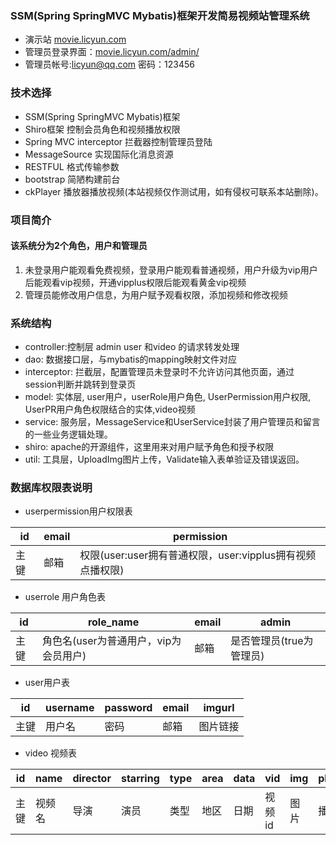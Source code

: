 ### SSM(Spring SpringMVC Mybatis)框架开发简易视频站管理系统
- 演示站 [movie.licyun.com](https://movie.licyun.com)
- 管理员登录界面：[movie.licyun.com/admin/](https://movie.licyun.com/admin/)
- 管理员帐号:licyun@qq.com 密码：123456

### 技术选择
- SSM(Spring SpringMVC Mybatis)框架
- Shiro框架 控制会员角色和视频播放权限
- Spring MVC interceptor 拦截器控制管理员登陆
- MessageSource 实现国际化消息资源
- RESTFUL 格式传输参数
- bootstrap 简陋构建前台
- ckPlayer 播放器播放视频(本站视频仅作测试用，如有侵权可联系本站删除)。

### 项目简介
#### 该系统分为2个角色，用户和管理员
1. 未登录用户能观看免费视频，登录用户能观看普通视频，用户升级为vip用户后能观看vip视频，开通vipplus权限后能观看黄金vip视频
1. 管理员能修改用户信息，为用户赋予观看权限，添加视频和修改视频

### 系统结构
- controller:控制层 admin user 和video 的请求转发处理
- dao: 数据接口层，与mybatis的mapping映射文件对应
- interceptor: 拦截层，配置管理员未登录时不允许访问其他页面，通过session判断并跳转到登录页
- model: 实体层, user用户，userRole用户角色, UserPermission用户权限, UserPR用户角色权限结合的实体,video视频
- service: 服务层，MessageService和UserService封装了用户管理员和留言的一些业务逻辑处理。
- shiro: apache的开源组件，这里用来对用户赋予角色和授予权限
- util: 工具层，UploadImg图片上传，Validate输入表单验证及错误返回。

### 数据库权限表说明

- userpermission用户权限表

| id | email | permission |
| --- | --- | --- |
| 主键 | 邮箱 | 权限(user:user拥有普通权限，user:vipplus拥有视频点播权限) |

- userrole 用户角色表

| id | role_name | email | admin |
|---|---|---|---|
| 主键 | 角色名(user为普通用户，vip为会员用户) | 邮箱 | 是否管理员(true为管理员) |

- user用户表

| id | username | password | email | imgurl |
|---|---|---|---|---|
| 主键 | 用户名 | 密码 | 邮箱 | 图片链接 |

- video 视频表

| id | name | director | starring | type | area | data | vid | img | playtype | description|
|---|---|---|---|---|---|---|---|---|---|---|
| 主键 | 视频名 | 导演 | 演员 | 类型 | 地区 | 日期 | 视频id | 图片 | 播放类型 | 描述 |





